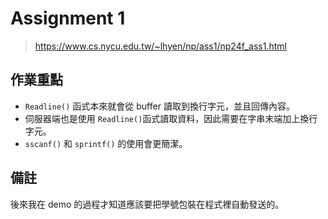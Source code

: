 # Assignment 1

> https://www.cs.nycu.edu.tw/~lhyen/np/ass1/np24f_ass1.html

## 作業重點

- `Readline()` 函式本來就會從 buffer 讀取到換行字元，並且回傳內容。
- 伺服器端也是使用 `Readline()`函式讀取資料，因此需要在字串末端加上換行字元。
- `sscanf()` 和 `sprintf()` 的使用會更簡潔。

## 備註

後來我在 demo 的過程才知道應該要把學號包裝在程式裡自動發送的。